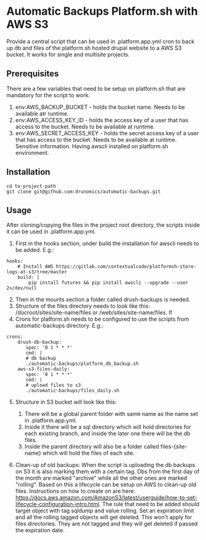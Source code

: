 # Automatic Backups Platform.sh with AWS S3

Provide a central script that can be used in .platform.app.yml cron to back up db and files of the platform.sh hosted
drupal website to a AWS S3 bucket. It works for single and multisite projects.

## Prerequisites

There are a few variables that need to be setup on platform.sh that are mandatory for the script to work.
1. env:AWS_BACKUP_BUCKET - holds the bucket name. Needs to be available atr runtime.
2. env:AWS_ACCESS_KEY_ID - holds the access key of a user that has access to the bucket. Needs to be available at runtime.
3. env:AWS_SECRET_ACCESS_KEY - holds the secret access key of a user that has access to the bucket. Needs to be available at runtime. Sensitive information.
Having awscli installed on platform.sh environment. 

## Installation
```
cd to-project-path
git clone git@github.com:drunomics/automatic-backups.git
```

## Usage

After cloning/copying the files in the project root directory, the scripts inside it can be used in .platform.app.yml.
1. First in the hooks section, under build the installation for awscli needs to be added. 
E.g.:
```
hooks:
    # Install AWS https://gitlab.com/contextualcode/platformsh-store-logs-at-s3/tree/master
    build: |
        pip install futures && pip install awscli --upgrade --user 2>/dev/null
```
2. Then in the mounts section a folder called drush-backups is needed. 
3. Structure of the files directory needs to look like this: /docroot/sites/site-name/files or /web/sites/site-name/files. If  
4. Crons for platform.sh needs to be configured to use the scripts from automatic-backups directory. E.g.:
```
crons:
    drush-db-backup:
       spec: '0 1 * * *'
       cmd: |
       # db backup
       ./automatic-backups/platform_db_backup.sh
    aws-s3-files-daily:
       spec: '0 1 * * *'
       cmd: |
       # upload files to s3
       ./automatic-backups/files_daily.sh
```

5. Structure in S3 bucket will look like this: 
   1. There will be a global parent folder with same name as the name set in .platform.app.yml.
   2. Inside it there will be a sql directory which will hold directories for each existing branch, and inside the later one there will be the db files.
   3. Inside the parent directory will also be a folder called files-{site-name} which will hold the files of each site.

6. Clean-up of old backups: 
   When the script is uploading the db backups on S3 it is also marking them with a certain tag. Dbs from the first day of the month are marked "archive" 
while all the other ones are marked "rolling". Based on this a lifecycle can be setup on AWS to clean-up old files.
Instructions on how to create on are here: https://docs.aws.amazon.com/AmazonS3/latest/userguide/how-to-set-lifecycle-configuration-intro.html. 
The rule that need to be added should target object with tag sqldump and value rolling. Set an expiration limit and all the rolling tagged objects will get deleted.
This won't apply for files directories. They are not tagged and they will get deleted if passed the expiration date. 